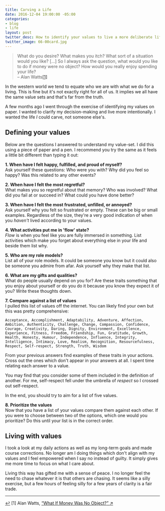```yaml
---
title: Carving a Life
date: 2016-12-04 19:00:00 -05:00
categories:
- blog
- life
layout: post
twitter_desc: How to identify your values to live a more deliberate life.
twitter_image: 66-00card.jpg
---
```


<blockquote class="large">
	<p>What do you desire? What makes you itch? What sort of a situation would you like? [...] So I always ask the question, what would you like to do if money were no object? How would you really enjoy spending your life?
	<br>– Alan Watts<a id="anchor-1" href="#note-1" class="fieldnotes-anchor">[1]</a></p>
</blockquote>

In the western world we tend to equate who we are with what we do for a living. This is fine but it's not exactly right for all of us. It implies we all have the same value sets and that's far from the truth.

A few months ago I went through the exercise of identifying my values on paper. I wanted to clarify my decision-making and live more intentionally. I wanted the life _I_ could carve, not someone else's.

## Defining your values 

Below are the questions I answered to understand my value-set. I did this using a piece of paper and a pen. I recommend you try the same as it feels a little bit different than typing it out:

**1. When have I felt happy, fulfilled, and proud of myself?**  
Ask yourself these questions: Who were you with? Why did you feel so happy? Was this related to any other events?

**2. When have I felt the most regretful?**  
What makes you so regretful about that memory? Who was involved? What did you fail at or succeed in? What could you have done better?

**3. When have I felt the most frustrated, unfilled, or annoyed?**  
Ask yourself why you felt so frustrated or empty. These can be big or small examples. Regardless of the size, they're a very good indication of when you _haven't_ lived according to your values. 

**4. What activities put me in 'flow' state?**  
_Flow_ is when you feel like you are fully immersed in something. List activities which make you forget about everything else in your life and beside them list why.

**5. Who are my role models?**  
List all of your role models. It could be someone you know but it could also be someone you admire from afar. Ask yourself why they make that list.

**6. What are my gifts and qualities?**  
What do people usually depend on you for? Are these traits something that you enjoy about yourself or do you do it because you know they expect it of you? Write these thoughts down.

**7. Compare against a list of values**  
I pulled this list of values off the internet. You can likely find your own but this was pretty comprehensive:

	Acceptance, Accomplishment, Adaptability, Adventure, Affection, Ambition, Authenticity, Challenge, Change, Compassion, Confidence, Courage, Creativity, Daring, Dignity, Environment, Excellence, Experience, Fitness, Freedom, Friendship, Fun, Gratitude, Growth, Health, Honesty, Humour, Independence, Influence, Integrity, Intelligence, Intimacy, Love, Realism, Recognition, Resourcefulness, Respect, Self-respect, Strength, Truth, Wisdom

From your previous answers find examples of these traits in your actions. Cross out the ones which don't appear in your answers at all. I spent time relating each answer to a value.

You may find that you consider some of them included in the definition of another. For me, self-respect fell under the umbrella of _respect_ so I crossed out self-respect.

In the end, you should try to aim for a list of five values.

**8. Prioritize the values**  
Now that you have a list of your values compare them against each other. If you were to choose between two of the options, which one would you prioritize? Do this until your list is in the correct order.

## Living with values

I took a look at my daily actions as well as my long-term goals and made course corrections. No longer am I doing things which don't align with my values and I feel empowered when I say no instead of guilty. It simply gives me more time to focus on what I care about.

Living this way has gifted me with a sense of peace. I no longer feel the need to chase whatever it is that others are chasing. It seems like a silly exercise, but a few hours of feeling silly for a few years of clarity is a fair trade.

<hr class="small">

<div class="fieldnotes">
    <p id="note-1"><a href="#anchor-1" class="footnote-back">&#8617;&#xFE0E;</a> <span class="footnote">[1]</span> Alan Watts, <a href="https://www.youtube.com/watch?v=khOaAHK7efc" class="external" target="_blank">&#8220;<span class="external-body">What If Money Was No Object?</span>&#8221; <span class="external-box"><span class="external-box__arrow">↗&#xFE0E;</span></span></a></p>
</div>